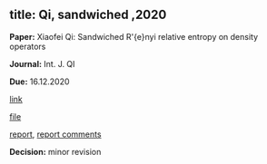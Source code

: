 title: Qi, sandwiched ,2020
---
**Paper:** Xiaofei Qi: Sandwiched R\'{e}nyi relative entropy on density operators

**Journal:** Int. J. QI

**Due:** 16.12.2020

[link](https://www.editorialmanager.com/ijqi/default.aspx)

[file](REF_qi2020/file.pdf)

[report](REF_qi2020/report.pdf), [report comments](REF_qi2020/report_comments.pdf)

**Decision:** minor revision

